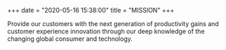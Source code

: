 +++
date = "2020-05-16 15:38:00"
title = "MISSION"
+++

Provide our customers with the next generation of productivity gains and customer experience innovation through our deep knowledge of the changing global consumer and technology.
